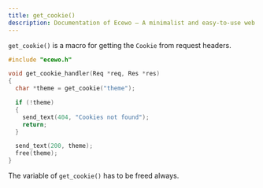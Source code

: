 ```yaml
---
title: get_cookie()
description: Documentation of Ecewo — A minimalist and easy-to-use web framework for C
---
```


`get_cookie()` is a macro for getting the `Cookie` from request headers.

```c
#include "ecewo.h"

void get_cookie_handler(Req *req, Res *res)
{
  char *theme = get_cookie("theme");

  if (!theme)
  {
    send_text(404, "Cookies not found");
    return;
  }

  send_text(200, theme);
  free(theme);
}
```

The variable of `get_cookie()` has to be freed always.
